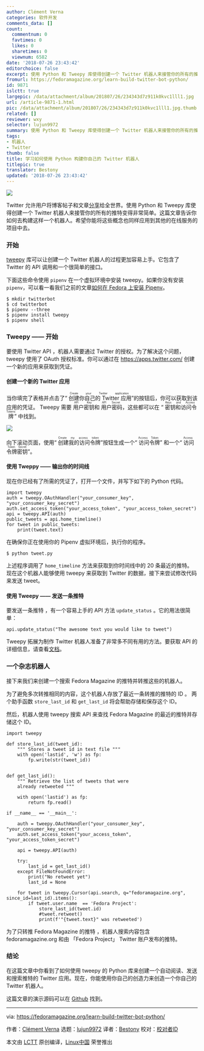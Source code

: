 ```yaml
---
author: Clément Verna
categories: 软件开发
comments_data: []
count:
  commentnum: 0
  favtimes: 0
  likes: 0
  sharetimes: 0
  viewnum: 6582
date: '2018-07-26 23:43:42'
editorchoice: false
excerpt: 使用 Python 和 Tweepy 库使得创建一个 Twitter 机器人来接管你的所有的推特变得非常简单。
fromurl: https://fedoramagazine.org/learn-build-twitter-bot-python/
id: 9871
islctt: true
largepic: /data/attachment/album/201807/26/234343d7z911k0kvc1lll1.jpg
url: /article-9871-1.html
pic: /data/attachment/album/201807/26/234343d7z911k0kvc1lll1.jpg.thumb.jpg
related: []
reviewer: wxy
selector: lujun9972
summary: 使用 Python 和 Tweepy 库使得创建一个 Twitter 机器人来接管你的所有的推特变得非常简单。
tags:
- 机器人
- Twitter
thumb: false
title: 学习如何使用 Python 构建你自己的 Twitter 机器人
titlepic: true
translator: Bestony
updated: '2018-07-26 23:43:42'
---
```


![](/data/attachment/album/201807/26/234343d7z911k0kvc1lll1.jpg)


Twitter 允许用户将博客帖子和文章[分享](https://twitter.com)给全世界。使用 Python 和 Tweepy 库使得创建一个 Twitter 机器人来接管你的所有的推特变得非常简单。这篇文章告诉你如何去构建这样一个机器人。希望你能将这些概念也同样应用到其他的在线服务的项目中去。


### 开始


[tweepy](https://tweepy.readthedocs.io/en/v3.5.0/) 库可以让创建一个 Twitter 机器人的过程更加容易上手。它包含了 Twitter 的 API 调用和一个很简单的接口。


下面这些命令使用 `pipenv` 在一个虚拟环境中安装 tweepy。如果你没有安装 `pipenv`，可以看一看我们之前的文章[如何在 Fedora 上安装 Pipenv](/article-9827-1.html)。



```
$ mkdir twitterbot
$ cd twitterbot
$ pipenv --three
$ pipenv install tweepy
$ pipenv shell

```

### Tweepy —— 开始


要使用 Twitter API ，机器人需要通过 Twitter 的授权。为了解决这个问题， tweepy 使用了 OAuth 授权标准。你可以通过在 <https://apps.twitter.com/> 创建一个新的应用来获取到凭证。


#### 创建一个新的 Twitter 应用


当你填完了表格并点击了“<ruby> 创建你自己的 Twitter 应用 <rt>  Create your Twitter application </rt></ruby>”的按钮后，你可以获取到该应用的凭证。 Tweepy 需要<ruby> 用户密钥 <rt>  API Key </rt></ruby>和<ruby> 用户密码 <rt>  API Secret </rt></ruby>，这些都可以在 “<ruby> 密钥和访问令牌 <rt>  Keys and Access Tokens </rt></ruby>” 中找到。


![](/data/attachment/album/201807/26/234344wdx4hogs6mk5ihiy.png)


向下滚动页面，使用“<ruby> 创建我的访问令牌 <rt>  Create my access token </rt></ruby>”按钮生成一个“<ruby> 访问令牌 <rt>  Access Token </rt></ruby>” 和一个“<ruby> 访问令牌密钥 <rt>  Access Token Secret </rt></ruby>”。


#### 使用 Tweppy —— 输出你的时间线


现在你已经有了所需的凭证了，打开一个文件，并写下如下的 Python 代码。



```
import tweepy
auth = tweepy.OAuthHandler("your_consumer_key", "your_consumer_key_secret")
auth.set_access_token("your_access_token", "your_access_token_secret")
api = tweepy.API(auth)
public_tweets = api.home_timeline()
for tweet in public_tweets:
    print(tweet.text)

```

在确保你正在使用你的 Pipenv 虚拟环境后，执行你的程序。



```
$ python tweet.py

```

上述程序调用了 `home_timeline` 方法来获取到你时间线中的 20 条最近的推特。现在这个机器人能够使用 tweepy 来获取到 Twitter 的数据，接下来尝试修改代码来发送 tweet。


#### 使用 Tweepy —— 发送一条推特


要发送一条推特 ，有一个容易上手的 API 方法 `update_status` 。它的用法很简单：



```
api.update_status("The awesome text you would like to tweet")

```

Tweepy 拓展为制作 Twitter 机器人准备了非常多不同有用的方法。要获取 API 的详细信息，请查看[文档](http://docs.tweepy.org/en/v3.5.0/api.html#id1)。


### 一个杂志机器人


接下来我们来创建一个搜索 Fedora Magazine 的推特并转推这些的机器人。


为了避免多次转推相同的内容，这个机器人存放了最近一条转推的推特的 ID 。 两个助手函数 `store_last_id` 和 `get_last_id` 将会帮助存储和保存这个 ID。


然后，机器人使用 tweepy 搜索 API 来查找 Fedora Magazine 的最近的推特并存储这个 ID。



```
import tweepy

def store_last_id(tweet_id):
    """ Stores a tweet id in text file """
    with open('lastid', 'w') as fp:
        fp.write(str(tweet_id))


def get_last_id():
    """ Retrieve the list of tweets that were
    already retweeted """

    with open('lastid') as fp:
        return fp.read()

if __name__ == '__main__':

    auth = tweepy.OAuthHandler("your_consumer_key", "your_consumer_key_secret")
    auth.set_access_token("your_access_token", "your_access_token_secret")

    api = tweepy.API(auth)

    try:
        last_id = get_last_id()
    except FileNotFoundError:
        print("No retweet yet")
        last_id = None

    for tweet in tweepy.Cursor(api.search, q="fedoramagazine.org", since_id=last_id).items():
        if tweet.user.name  == 'Fedora Project':
            store_last_id(tweet.id)
            #tweet.retweet()
            print(f'"{tweet.text}" was retweeted')

```

为了只转推 Fedora Magazine 的推特 ，机器人搜索内容包含 fedoramagazine.org 和由 「Fedora Project」 Twitter 账户发布的推特。


### 结论


在这篇文章中你看到了如何使用 tweepy 的 Python 库来创建一个自动阅读、发送和搜索推特的 Twitter 应用。现在，你能使用你自己的创造力来创造一个你自己的 Twitter 机器人。


这篇文章的演示源码可以在 [Github](https://github.com/cverna/magabot) 找到。




---


via: <https://fedoramagazine.org/learn-build-twitter-bot-python/>


作者：[Clément Verna](https://fedoramagazine.org) 选题：[lujun9972](https://github.com/lujun9972) 译者：[Bestony](https://github.com/bestony) 校对：[校对者ID](https://github.com/%E6%A0%A1%E5%AF%B9%E8%80%85ID)


本文由 [LCTT](https://github.com/LCTT/TranslateProject) 原创编译，[Linux中国](https://linux.cn/) 荣誉推出
